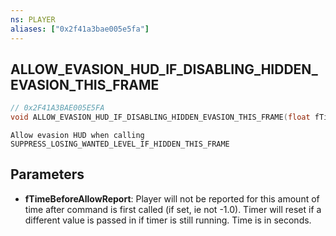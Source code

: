```yaml
---
ns: PLAYER
aliases: ["0x2f41a3bae005e5fa"]
---
```

## ALLOW_EVASION_HUD_IF_DISABLING_HIDDEN_EVASION_THIS_FRAME

```c
// 0x2F41A3BAE005E5FA
void ALLOW_EVASION_HUD_IF_DISABLING_HIDDEN_EVASION_THIS_FRAME(float fTimeBeforeAllowReport);
```

```
Allow evasion HUD when calling SUPPRESS_LOSING_WANTED_LEVEL_IF_HIDDEN_THIS_FRAME
```

## Parameters
* **fTimeBeforeAllowReport**: Player will not be reported for this amount of time after command is first called (if set, ie not -1.0). Timer will reset if a different value is passed in if timer is still running. Time is in seconds.
